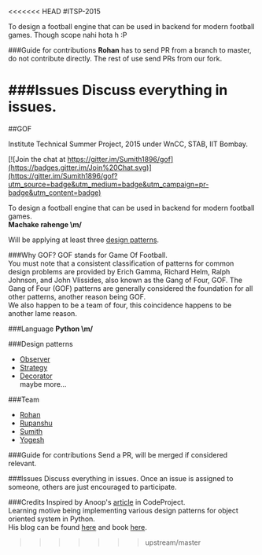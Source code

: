 <<<<<<< HEAD
#ITSP-2015

To design a football engine that can be used in backend for modern football games.
Though scope nahi hota h :P

###Guide for contributions
**Rohan** has to send PR from a branch to master, do not contribute directly.
The rest of use send PRs from our fork.

###Issues
Discuss everything in issues.
=======
##GOF

Institute Technical Summer Project, 2015 under WnCC, STAB, IIT Bombay.

[![Join the chat at https://gitter.im/Sumith1896/gof](https://badges.gitter.im/Join%20Chat.svg)](https://gitter.im/Sumith1896/gof?utm_source=badge&utm_medium=badge&utm_campaign=pr-badge&utm_content=badge)

To design a football engine that can be used in backend for modern football games.<br/>
**Machake rahenge \m/**

Will be applying at least three [design patterns](http://en.wikipedia.org/wiki/Software_design_pattern).

###Why GOF?
GOF stands for Game Of Football.<br/>
You must note that a consistent classification of patterns for common design problems are provided by Erich Gamma, Richard Helm, Ralph Johnson, and John Vlissides, also known as the Gang of Four, GOF. The Gang of Four (GOF) patterns are generally considered the foundation for all other patterns, another reason being GOF.<br/>
We also happen to be a team of four, this coincidence happens to be another lame reason.

###Language
**Python \m/**

###Design patterns
* [Observer](https://en.wikipedia.org/wiki/Observer_pattern)<br/>
* [Strategy](http://en.wikipedia.org/wiki/Strategy_pattern)<br/>
* [Decorator](http://en.wikipedia.org/wiki/Decorator_pattern)<br/>
maybe more...

###Team
* [Rohan](https://github.com/rohan-3496)
* [Rupanshu](https://github.com/rupanshuganvir)
* [Sumith](https://github.com/Sumith1896)
* [Yogesh](https://github.com/YogeshIITB)

###Guide for contributions
Send a PR, will be merged if considered relevant.

###Issues
Discuss everything in issues. Once an issue is assigned to someone, others are just encouraged to participate.

###Credits
Inspired by Anoop's [article](http://www.codeproject.com/Articles/12183/Design-Your-Soccer-Engine-and-Learn-How-To-Apply-D) in CodeProject. <br/>
Learning motive being implementing various design patterns for object oriented system in Python.<br/>
His blog can be found [here](http://www.amazedsaint.com/) and book [here](http://www.scribd.com/doc/16352479/Software-Design-Patterns-Made-Simple#scribd).
>>>>>>> upstream/master
